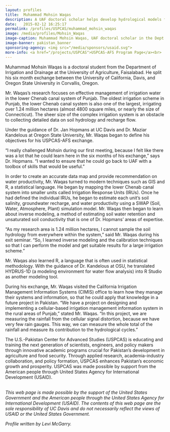 ```yaml
---
layout: profiles
title:  Muhammad Mohsin Waqas
description: A UAF doctoral scholar helps develop hydrological models for irrigation management in rural Punjab.
date:   2015-02-12 16:25:17
permalink: /profiles/USPCAS/muhammad_mohsin_waqas
image: /media/profiles/Mohsin_Waqas
image-caption: Muhammad Mohsin Waqas, UAF doctoral scholar in the Dept. of Irrigation and Drainage, UAF.
image-banner: pakistan_banner
sponsoring-agency: <img src="/media/sponsors/usaid.svg">
more-info: <a href="/projects/USPCAS">USPCAS-AFS Program Page</a><br>
---
```

Muhammad Mohsin Waqas is a doctoral student from the Department of Irrigation and Drainage at the University of Agriculture, Faisalabad. He split his six month exchange between the University of California, Davis, and Oregon State University in Corvallis, Oregon. <br>

Mr. Waqas’s research focuses on effective management of irrigation water in the lower Chenab canal system of Punjab. The oldest irrigation scheme in Punjab, the lower Chenab canal system is also one of the largest, irrigating over 1.24 million hectares (almost 4800 square miles, or nearly the size of Connecticut). The sheer size of the complex irrigation system is an obstacle to collecting detailed data on soil hydrology and recharge flow. <br>

Under the guidance of Dr. Jan Hopmans at UC Davis and Dr. Maziar Kandelous at Oregon State University, Mr. Waqas began to define his objectives for his USPCAS-AFS exchange. <br>

“I really challenged Mohsin during our first meeting, because I felt like there was a lot that he could learn here in the six months of his exchange,” says Dr. Hopmans. “I wanted to ensure that he could go back to UAF with a toolbox of skills that would be useful.” <br>

In order to create an accurate data map and provide recommendation on water productivity, Mr. Waqas turned to modern techniques such as GIS and R, a statistical language. He began by mapping the lower Chenab canal system into smaller units called Irrigation Response Units (IRUs). Once he had defined the individual IRUs, he began to estimate each unit’s soil salinity, groundwater recharge, and water productivity using a SWAP (Soil, Water, Atmosphere, Plant) simulation model. Mr. Waqas then began to learn about inverse modeling, a method of estimating soil water retention and unsaturated soil conductivity that is one of Dr. Hopmans’ areas of expertise. <br>

“As my research area is 1.24 million hectares, I cannot sample the soil hydrology from everywhere within the system,” said Mr. Waqas during his exit seminar.  “So, I learned inverse modeling and the calibration techniques so that I can perform the model and get suitable results for a large irrigation scheme.” <br>

Mr. Waqas also learned R, a language that is often used in statistical methodology. With the guidance of Dr. Kandelous at OSU, he translated HYDRUS-1D (a modeling environment for water flow analysis) into R Studio as another modeling tool. <br>

During his exchange, Mr. Waqas visited the California Irrigation Management Information Systems (CIMIS) office to learn how they manage their systems and information, so that he could apply that knowledge in a future project in Pakistan. “We have a project on designing and implementing a cellular-based irrigation management information system in the rural areas of Punjab,” stated Mr. Waqas.  “In this project, we are measuring the rainfall from the cellular signal distortion, because we have very few rain gauges. This way, we can measure the whole total of the rainfall and measure its contribution to the hydrological cycles.” <br>


The U.S.-Pakistan Center for Advanced Studies (USPCAS) is educating and training the next generation of scientists, engineers, and policy makers through innovative academic programs crucial for Pakistan’s development in agriculture and food security. Through applied research, academia-industry collaboration, and policy formation, USPCAS enhances Pakistan’s economic growth and prosperity. USPCAS was made possible by support from the American people through United States Agency for International Development (USAID). <br>
<br>

<i>This web page is made possible by the support of the United States Government and the American people through the United States Agency for International Development (USAID). The contents of this web page are the sole responsibility of UC Davis and do not necessarily reflect the views of USAID or the United States Government.</i><br>

<p><i>Profile written by Levi McGarry.</i></p>
